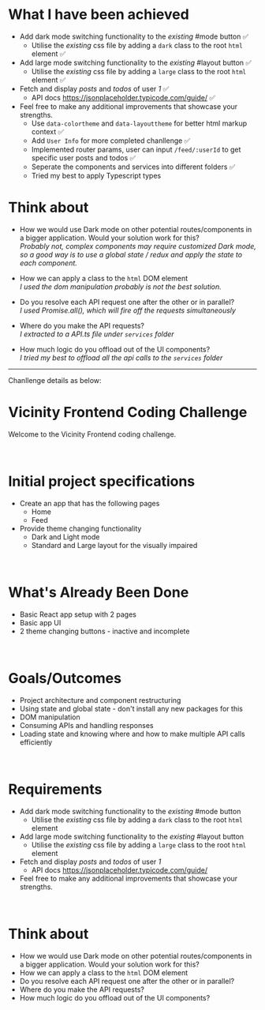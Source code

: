 # What I have been achieved
- Add dark mode switching functionality to the _existing_ #mode button ✅
  - Utilise the _existing_ css file by adding a `dark` class to the root `html` element ✅
- Add large mode switching functionality to the _existing_ #layout button ✅
  - Utilise the _existing_ css file by adding a `large` class to the root `html` element ✅
- Fetch and display _posts_ and _todos_ of user _1_ ✅
  - API docs https://jsonplaceholder.typicode.com/guide/ ✅
- Feel free to make any additional improvements that showcase your strengths.
  - Use `data-colortheme` and `data-layouttheme` for better html markup context ✅
  - Add `User Info` for more completed chanllenge ✅
  - Implemented router params, user can input `/feed/:userId` to get specific user posts and todos ✅
  - Seperate the components and services into different folders ✅
  - Tried my best to apply Typescript types


# Think about
- How we would use Dark mode on other potential routes/components in a bigger application. Would your solution work for this?
  <br>
<i>Probably not, complex components may require customized Dark mode, so a good way is to use a global state / redux and apply the state to each component.</i>

- How we can apply a class to the `html` DOM element
  <br>
<i>I used the dom manipulation probably is not the best solution.</i>

- Do you resolve each API request one after the other or in parallel?
  <br>
<i>I used Promise.all(), which will fire off the requests simultaneously</i>

- Where do you make the API requests?
  <br>
<i>I extracted to a API.ts file under `services` folder</i>

- How much logic do you offload out of the UI components?
  <br>
<i>I tried my best to offload all the api calls to the `services` folder</i>


<hr/>

Chanllenge details as below:
# Vicinity Frontend Coding Challenge

Welcome to the Vicinity Frontend coding challenge.

&nbsp;

# Initial project specifications

- Create an app that has the following pages
  - Home
  - Feed
- Provide theme changing functionality
  - Dark and Light mode
  - Standard and Large layout for the visually impaired

&nbsp;

# What's Already Been Done

- Basic React app setup with 2 pages
- Basic app UI
- 2 theme changing buttons - inactive and incomplete

&nbsp;

# Goals/Outcomes

- Project architecture and component restructuring
- Using state and global state - don't install any new packages for this
- DOM manipulation
- Consuming APIs and handling responses
- Loading state and knowing where and how to make multiple API calls efficiently

&nbsp;

# Requirements

- Add dark mode switching functionality to the _existing_ #mode button
  - Utilise the _existing_ css file by adding a `dark` class to the root `html` element
- Add large mode switching functionality to the _existing_ #layout button
  - Utilise the _existing_ css file by adding a `large` class to the root `html` element
- Fetch and display _posts_ and _todos_ of user _1_
  - API docs https://jsonplaceholder.typicode.com/guide/
- Feel free to make any additional improvements that showcase your strengths.

&nbsp;

# Think about

- How we would use Dark mode on other potential routes/components in a bigger application. Would your solution work for this?
- How we can apply a class to the `html` DOM element
- Do you resolve each API request one after the other or in parallel?
- Where do you make the API requests?
- How much logic do you offload out of the UI components?
